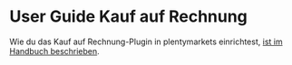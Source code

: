# User Guide Kauf auf Rechnung

<div class="alert alert-info" role="alert">
  Wie du das Kauf auf Rechnung-Plugin in plentymarkets einrichtest, <a href="https://knowledge.plentymarkets.com/payment/payment-plugins/rechnung" target="_blank">ist im Handbuch beschrieben</a>.
</div>
